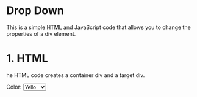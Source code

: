 # Drop Down
This is a simple HTML and JavaScript code that allows you to change the properties of a div element.



# 1. HTML
he HTML code creates a container div and a target div.
<!DOCTYPE html>
<html lang="en">
<head>
    <meta charset="UTF-8">
    <meta name="viewport" content="width=device-width, initial-scale=1.0">
    <title>DropDowns</title>
    <link rel="stylesheet" href="style.css">
</head>
<body>
    <div class="container">
        <label for="color">Color:</label>
        <select id="color">
          <option value="yellow">Yello</option>
          <option value="green">Green</option>
          <option value="blue">Blue</option>
      
        </select>
        
      
        <label for="backgroundcolor">Background Color:</label>
        <select id="backgroundcolor">
          <option value="lightgreen">Light Green</option>
          <option value="lightgray">Light Gray</option>
          <option value="lightblue">Light Blue</option>
      
        </select>
      
        <label for="padding ">Padding:</label>
        <select id="padding ">
          <option value="0">0</option>
          <option value="5px">5px</option>
          <option value="20px">20px</option>
      
        </select>
      
        <label for="fontSize ">Font Size:</label>
        <select id="fontSize ">
          <option value="10px">10px</option>
          <option value="12px">12px</option>
          <option value="20px">20px</option>
       
        </select>
      
        <label for="fontWeight ">Font Weight:</label>
        <select id="fontWeight ">
          <option value="normal">Normal</option>
          <option value="bold">Bold</option>
          
        </select>
      </div>
      
        <div id="targetDiv">This is a simple div.</div>
        <script src="index.js"></script>
</body>
</html>

# 2.js

const col = document.getElementById('color');
const background = document.getElementById('backgroundcolor');
const padding  = document.getElementById('padding ');
const fontSize  = document.getElementById('fontSize ');
const fontWeight  = document.getElementById('fontWeight ');
const target = document.getElementById('targetDiv');

color.addEventListener('change', () => {
  target.style.color = col.value;
});

backgroundcolor.addEventListener('change', () => {
  target.style.backgroundColor = background.value;
});

padding .addEventListener('change', () => {
  target.style.padding = padding .value;
});

fontSize .addEventListener('change', () => {
  target.style.fontSize = fontSize .value;
});

fontWeight .addEventListener('change', () => {
  target.style.fontWeight = fontWeight .value;
});
